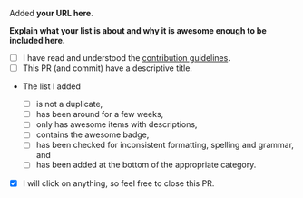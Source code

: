 <!--Please fill in the **bold** fields, and tick all applicable boxes.-->

Added **your URL here**.

**Explain what your list is about and why it is awesome enough to be included here.**

- [ ] I have read and understood the [contribution guidelines](https://github.com/sindresorhus/awesome/blob/master/contributing.md).
- [ ] This PR (and commit) have a descriptive title.
- The list I added

  - [ ] is not a duplicate,
  - [ ] has been around for a few weeks,
  - [ ] only has awesome items with descriptions,
  - [ ] contains the awesome badge,
  - [ ] has been checked for inconsistent formatting, spelling and grammar, and
  - [ ] has been added at the bottom of the appropriate category.

- [x] I will click on anything, so feel free to close this PR.
